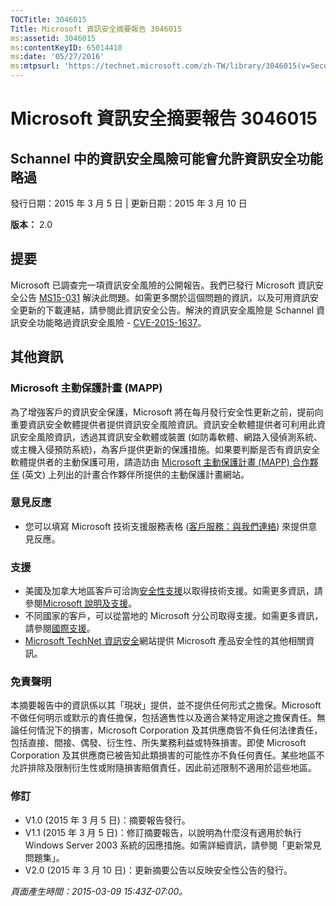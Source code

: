 ```yaml
---
TOCTitle: 3046015
Title: Microsoft 資訊安全摘要報告 3046015
ms:assetid: 3046015
ms:contentKeyID: 65014410
ms:date: '05/27/2016'
ms:mtpsurl: 'https://technet.microsoft.com/zh-TW/library/3046015(v=Security.10)'
---
```


Microsoft 資訊安全摘要報告 3046015
==================================

Schannel 中的資訊安全風險可能會允許資訊安全功能略過
---------------------------------------------------

發行日期：2015 年 3 月 5 日 | 更新日期：2015 年 3 月 10 日

**版本：** 2.0

提要
----

<span id="sectionToggle0"></span>
Microsoft 已調查完一項資訊安全風險的公開報告。我們已發行 Microsoft 資訊安全公告 [MS15-031](https://technet.microsoft.com/zh-tw/library/security/ms15-031) 解決此問題。如需更多關於這個問題的資訊，以及可用資訊安全更新的下載連結，請參閱此資訊安全公告。解決的資訊安全風險是 Schannel 資訊安全功能略過資訊安全風險 - [CVE-2015-1637](http://www.cve.mitre.org/cgi-bin/cvename.cgi?name=cve-2015-1637)。

其他資訊
--------

<span id="sectionToggle1"></span>
### Microsoft 主動保護計畫 (MAPP)

為了增強客戶的資訊安全保護，Microsoft 將在每月發行安全性更新之前，提前向重要資訊安全軟體提供者提供資訊安全風險資訊。資訊安全軟體提供者可利用此資訊安全風險資訊，透過其資訊安全軟體或裝置 (如防毒軟體、網路入侵偵測系統、或主機入侵預防系統)，為客戶提供更新的保護措施。如果要判斷是否有資訊安全軟體提供者的主動保護可用，請造訪由 [Microsoft 主動保護計畫 (MAPP) 合作夥伴](http://technet.microsoft.com/zh-tw/security/dn467918) (英文) 上列出的計畫合作夥伴所提供的主動保護計畫網站。

### 意見反應

-   您可以填寫 Microsoft 技術支援服務表格 ([客戶服務：與我們連絡](http://support.microsoft.com/kb/?scid=sw;en;1257&amp;showpage=1&amp;ws=technet&amp;sd=tech)) 來提供意見反應。

### 支援

-   美國及加拿大地區客戶可洽詢[安全性支援](http://go.microsoft.com/fwlink/?linkid=21131)以取得技術支援。如需更多資訊，請參閱[Microsoft 說明及支援](http://support.microsoft.com/?ln=zh-tw)。
-   不同國家的客戶，可以從當地的 Microsoft 分公司取得支援。如需更多資訊，請參閱[國際支援](http://go.microsoft.com/fwlink/?linkid=21155)。
-   [Microsoft TechNet 資訊安全](http://technet.microsoft.com/zh-tw/security/default.aspx)網站提供 Microsoft 產品安全性的其他相關資訊。

### 免責聲明

本摘要報告中的資訊係以其「現狀」提供，並不提供任何形式之擔保。Microsoft 不做任何明示或默示的責任擔保，包括適售性以及適合某特定用途之擔保責任。無論任何情況下的損害，Microsoft Corporation 及其供應商皆不負任何法律責任，包括直接、間接、偶發、衍生性、所失業務利益或特殊損害。即使 Microsoft Corporation 及其供應商已被告知此類損害的可能性亦不負任何責任。某些地區不允許排除及限制衍生性或附隨損害賠償責任，因此前述限制不適用於這些地區。

### 修訂

-   V1.0 (2015 年 3 月 5 日)：摘要報告發行。
-   V1.1 (2015 年 3 月 5 日)：修訂摘要報告，以說明為什麼沒有適用於執行 Windows Server 2003 系統的因應措施。如需詳細資訊，請參閱「更新常見問題集」。
-   V2.0 (2015 年 3 月 10 日)：更新摘要公告以反映安全性公告的發行。

*頁面產生時間：2015-03-09 15:43Z-07:00。*
